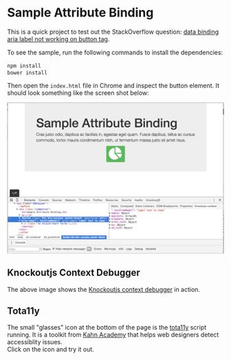 Sample Attribute Binding
========================

This is a quick project to test out the StackOverflow question: 
[data binding aria label not working on button tag](http://stackoverflow.com/questions/35214371/data-binding-aria-label-not-working-on-button-tag?noredirect=1#comment58155528_35214371).

To see the sample, run the following commands to install the dependencies:

    npm install
    bower install
    
Then open the ```index.html``` file in Chrome and inspect the button element.  It should look something like the screen shot below:


![Screen Shot of Chrome inspecting Knockout context](./screenshot.png)


Knockoutjs Context Debugger
---------------------------
The above image shows the [Knockoutjs context debugger](https://chrome.google.com/webstore/detail/knockoutjs-context-debugg/oddcpmchholgcjgjdnfjmildmlielhof)
in action.

Tota11y
-------
The small "glasses" icon at the bottom of the page is the [tota11y](https://khan.github.io/tota11y/) script running.  It
is a toolkit from [Kahn Academy](https://www.khanacademy.org) that helps web designers detect accessiblity issues.  
Click on the icon and try it out.